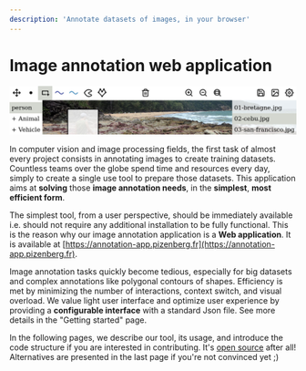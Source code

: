 ```yaml
---
description: 'Annotate datasets of images, in your browser'
---
```


# Image annotation web application

![A screenshot of the configurable application interface](.gitbook/assets/annotation-app-thin.jpg)

In computer vision and image processing fields, the first task of almost every project consists in annotating images to create training datasets. Countless teams over the globe spend time and resources every day, simply to create a single use tool to prepare those datasets. This application aims at **solving** those **image annotation needs**, in the **simplest**, **most efficient form**.

The simplest tool, from a user perspective, should be immediately available i.e. should not require any additional installation to be fully functional. This is the reason why our image annotation application is a **Web application**. It is available at [https://annotation-app.pizenberg.fr](https://annotation-app.pizenberg.fr).

Image annotation tasks quickly become tedious, especially for big datasets and complex annotations like polygonal contours of shapes. Efficiency is met by minimizing the number of interactions, context switch, and visual overload. We value light user interface and optimize user experience by providing a **configurable interface** with a standard Json file. See more details in the "Getting started" page.

In the following pages, we describe our tool, its usage, and introduce the code structure if you are interested in contributing. It's [open source](https://github.com/mpizenberg/annotation-app) after all! Alternatives are presented in the last page if you're not convinced yet ;\)

